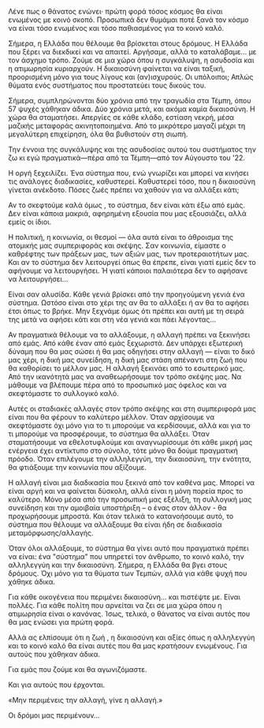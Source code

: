 Λένε πως ο θάνατος ενώνει· πρώτη φορά τόσος κόσμος θα είναι ενωμένος με κοινό σκοπό. Προσωπικά δεν θυμάμαι ποτέ ξανά τον κόσμο να είναι τόσο ενωμένος και τόσο παθιασμένος για το κοινό καλό.

Σήμερα, η Ελλάδα που θέλουμε θα βρίσκεται στους δρόμους. Η Ελλάδα που ξέρει να διεκδικεί και να απαιτεί. Αργήσαμε, αλλά το καταλάβαμε... με τον άσχημο τρόπο.
Ζούμε σε μια χώρα όπου η συγκάλυψη, η ασυδοσία και η ατιμωρησία κυριαρχούν. Η δικαιοσύνη φαίνεται να είναι ταξική, προορισμένη μόνο για τους λίγους και (αν)ισχυρούς. Οι υπόλοιποι; Απλώς θύματα ενός συστήματος που προστατεύει τους δικούς του.

Σήμερα, συμπληρώνονται δύο χρόνια από την τραγωδία στα Τέμπη, όπου 57 ψυχές χάθηκαν άδικα. Δύο χρόνια μετά, και ακόμα καμία δικαιοσύνη. Η χώρα θα σταματήσει. Απεργίες σε κάθε κλάδο, εστίαση νεκρή, μέσα μαζικής μεταφοράς ακινητοποιημένα. Από το μικρότερο μαγαζί μέχρι τη μεγαλύτερη επιχείρηση, όλα θα βυθιστούν στη σιωπή. 

Την έννοια της συγκάλυψης και της ασυδοσίας αυτού του συστήματος την ζω κι εγώ πραγματικά—πέρα από τα Τέμπη—από τον Αύγουστο του '22. 

Η οργή ξεχειλίζει. Ένα σύστημα που, ενώ γνωρίζει και μπορεί να κινήσει τις ανάλογες διαδικασίες, καθυστερεί. Καθυστερεί τόσο, που η δικαιοσύνη γίνεται ανέκδοτο. Πόσες ζωές πρέπει να χαθούν για να αλλάξει κάτι;

Αν το σκεφτούμε καλά όμως , το σύστημα, δεν είναι κάτι έξω από εμάς. Δεν είναι κάποια μακριά, αφηρημένη εξουσία που μας εξουσιάζει, αλλά εμείς οι ίδιοι.

Η πολιτική, η κοινωνία, οι θεσμοί — όλα αυτά είναι το άθροισμα της ατομικής μας συμπεριφοράς και σκέψης. Σαν κοινωνία, είμαστε ο καθρέφτης των πράξεων μας, των αξιών μας, των προτεραιοτήτων μας. Και αν το σύστημα δεν λειτουργεί όπως θα έπρεπε, είναι γιατί εμείς δεν το αφήνουμε να λειτουργήσει. Ή γιατί κάποιοι παλαιότερα δεν το αφήσανε να λειτουργήσει…

Είναι σαν αλυσίδα. Κάθε γενιά βρίσκει από την προηγούμενη γενιά ένα σύστημα. Ωστόσο είναι στο χέρι της αν θα το αλλάξει ή αν θα το αφήσει έτσι όπως το βρήκε. Μην ξεχνάμε όμως ότι πρέπει και αυτή με τη σειρά της μετά να αφήσει κάτι και στη νέα γενιά και πάει λέγοντας...

Αν πραγματικά θέλουμε να το αλλάξουμε, η αλλαγή πρέπει να ξεκινήσει από εμάς. Από κάθε έναν από εμάς ξεχωριστά. Δεν υπάρχει εξωτερική δύναμη που θα μας σώσει ή θα μας οδηγήσει στην αλλαγή — είναι το δικό μας χέρι, η δική μας συνείδηση, η δική μας στάση απέναντι στη ζωή που θα καθορίσει το μέλλον μας.
Η αλλαγή ξεκινάει από το εσωτερικό μας. Από την ικανότητά μας να αναθεωρήσουμε τον τρόπο σκέψης μας. Να μάθουμε να βλέπουμε πέρα από το προσωπικό μας όφελος και να σκεφτόμαστε το συλλογικό καλό.

Αυτές οι σταδιακές αλλαγές στον τρόπο σκέψης και στη συμπεριφορά μας είναι που θα φέρουν το καλύτερο μέλλον. Όταν αρχίσουμε να σκεφτόμαστε όχι μόνο για το τι μπορούμε να κερδίσουμε, αλλά και για το τι μπορούμε να προσφέρουμε, το σύστημα θα αλλάξει.
Όταν σταματήσουμε να εθελοτυφλούμε και αναγνωρίσουμε ότι κάθε μικρή μας ενέργεια έχει αντίκτυπο στο σύνολο, τότε μόνο θα δούμε πραγματική πρόοδο. Όταν επιλέγουμε την αλληλεγγύη, την δικαιοσύνη, την ενότητα, θα φτιάξουμε την κοινωνία που αξίζουμε.

Η αλλαγή είναι μια διαδικασία που ξεκινά από τον καθένα μας. 
Μπορεί να είναι αργή και να φαίνεται δύσκολη, αλλά είναι η μόνη πορεία προς το καλύτερο.
Μόνο μέσα από την προσωπική μας εξέλιξη, τη συλλογική μας συνείδηση και την αμοιβαία υποστήριξη – ο ένας στον άλλον - θα προχωρήσουμε μπροστά. Και όταν τελικά το κατανοήσουμε αυτό, το σύστημα που θέλουμε να αλλάξουμε θα είναι ήδη σε διαδικασία μεταμόρφωσης/αλλαγής.

Όταν όλοι αλλάξουμε, το σύστημα θα γίνει αυτό που πραγματικά πρέπει να είναι: ένα "σύστημα" που υπηρετεί τον άνθρωπο, το κοινό καλό, την αλληλεγγύη και την δικαιοσύνη.
Σήμερα, η Ελλάδα θα βγει στους δρόμους. Όχι μόνο για τα θύματα των Τεμπών, αλλά για κάθε ψυχή που χάθηκε άδικα. 

Για κάθε οικογένεια που περιμένει δικαιοσύνη... και πιστέψτε με. Είναι πολλές.
Για κάθε πολίτη που αρνείται να ζει σε μια χώρα όπου η ατιμωρησία είναι ο κανόνας.
Ίσως, τελικά, ο θάνατος να είναι αυτός που θα μας ενώσει για πρώτη φορά. 

Αλλά ας ελπίσουμε ότι η ζωή , η δικαιοσύνη και αξίες όπως η αλληλεγγύη και το κοινό καλό θα είναι αυτές που θα μας κρατήσουν ενωμένους.
Για αυτούς που χάθηκαν άδικα.

Για εμάς που ζούμε και θα αγωνιζόμαστε.

Και για αυτούς που έρχονται.

«Μην περιμένεις την αλλαγή, γίνε η αλλαγή.»

Οι δρόμοι μας περιμένουν…